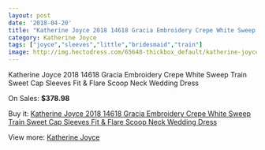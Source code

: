 ```yaml
---
layout: post
date: '2018-04-20'
title: "Katherine Joyce 2018 14618 Gracia Embroidery Crepe White Sweep Train Sweet Cap Sleeves Fit & Flare Scoop Neck Wedding Dress"
category: Katherine Joyce
tags: ["joyce","sleeves","little","bridesmaid","train"]
image: http://img.hectodress.com/65648-thickbox_default/katherine-joyce-2018-14618-gracia-embroidery-crepe-white-sweep-train-sweet-cap-sleeves-fit-flare-scoop-neck-wedding-dress.jpg
---
```

Katherine Joyce 2018 14618 Gracia Embroidery Crepe White Sweep Train Sweet Cap Sleeves Fit & Flare Scoop Neck Wedding Dress

On Sales: **$378.98**
<a href="https://www.hectodress.com/katherine-joyce/21117-katherine-joyce-2018-14618-gracia-embroidery-crepe-white-sweep-train-sweet-cap-sleeves-fit-flare-scoop-neck-wedding-dress.html"><amp-img layout="responsive" width="600" height="600" src="//img.hectodress.com/65648-thickbox_default/katherine-joyce-2018-14618-gracia-embroidery-crepe-white-sweep-train-sweet-cap-sleeves-fit-flare-scoop-neck-wedding-dress.jpg" alt="Katherine Joyce 2018 14618 Gracia Embroidery Crepe White Sweep Train Sweet Cap Sleeves Fit & Flare Scoop Neck Wedding Dress 0" /></a>
<a href="https://www.hectodress.com/katherine-joyce/21117-katherine-joyce-2018-14618-gracia-embroidery-crepe-white-sweep-train-sweet-cap-sleeves-fit-flare-scoop-neck-wedding-dress.html"><amp-img layout="responsive" width="600" height="600" src="//img.hectodress.com/65654-thickbox_default/katherine-joyce-2018-14618-gracia-embroidery-crepe-white-sweep-train-sweet-cap-sleeves-fit-flare-scoop-neck-wedding-dress.jpg" alt="Katherine Joyce 2018 14618 Gracia Embroidery Crepe White Sweep Train Sweet Cap Sleeves Fit & Flare Scoop Neck Wedding Dress 1" /></a>
<a href="https://www.hectodress.com/katherine-joyce/21117-katherine-joyce-2018-14618-gracia-embroidery-crepe-white-sweep-train-sweet-cap-sleeves-fit-flare-scoop-neck-wedding-dress.html"><amp-img layout="responsive" width="600" height="600" src="//img.hectodress.com/65653-thickbox_default/katherine-joyce-2018-14618-gracia-embroidery-crepe-white-sweep-train-sweet-cap-sleeves-fit-flare-scoop-neck-wedding-dress.jpg" alt="Katherine Joyce 2018 14618 Gracia Embroidery Crepe White Sweep Train Sweet Cap Sleeves Fit & Flare Scoop Neck Wedding Dress 2" /></a>
<a href="https://www.hectodress.com/katherine-joyce/21117-katherine-joyce-2018-14618-gracia-embroidery-crepe-white-sweep-train-sweet-cap-sleeves-fit-flare-scoop-neck-wedding-dress.html"><amp-img layout="responsive" width="600" height="600" src="//img.hectodress.com/65652-thickbox_default/katherine-joyce-2018-14618-gracia-embroidery-crepe-white-sweep-train-sweet-cap-sleeves-fit-flare-scoop-neck-wedding-dress.jpg" alt="Katherine Joyce 2018 14618 Gracia Embroidery Crepe White Sweep Train Sweet Cap Sleeves Fit & Flare Scoop Neck Wedding Dress 3" /></a>
<a href="https://www.hectodress.com/katherine-joyce/21117-katherine-joyce-2018-14618-gracia-embroidery-crepe-white-sweep-train-sweet-cap-sleeves-fit-flare-scoop-neck-wedding-dress.html"><amp-img layout="responsive" width="600" height="600" src="//img.hectodress.com/65651-thickbox_default/katherine-joyce-2018-14618-gracia-embroidery-crepe-white-sweep-train-sweet-cap-sleeves-fit-flare-scoop-neck-wedding-dress.jpg" alt="Katherine Joyce 2018 14618 Gracia Embroidery Crepe White Sweep Train Sweet Cap Sleeves Fit & Flare Scoop Neck Wedding Dress 4" /></a>
<a href="https://www.hectodress.com/katherine-joyce/21117-katherine-joyce-2018-14618-gracia-embroidery-crepe-white-sweep-train-sweet-cap-sleeves-fit-flare-scoop-neck-wedding-dress.html"><amp-img layout="responsive" width="600" height="600" src="//img.hectodress.com/65650-thickbox_default/katherine-joyce-2018-14618-gracia-embroidery-crepe-white-sweep-train-sweet-cap-sleeves-fit-flare-scoop-neck-wedding-dress.jpg" alt="Katherine Joyce 2018 14618 Gracia Embroidery Crepe White Sweep Train Sweet Cap Sleeves Fit & Flare Scoop Neck Wedding Dress 5" /></a>
<a href="https://www.hectodress.com/katherine-joyce/21117-katherine-joyce-2018-14618-gracia-embroidery-crepe-white-sweep-train-sweet-cap-sleeves-fit-flare-scoop-neck-wedding-dress.html"><amp-img layout="responsive" width="600" height="600" src="//img.hectodress.com/65649-thickbox_default/katherine-joyce-2018-14618-gracia-embroidery-crepe-white-sweep-train-sweet-cap-sleeves-fit-flare-scoop-neck-wedding-dress.jpg" alt="Katherine Joyce 2018 14618 Gracia Embroidery Crepe White Sweep Train Sweet Cap Sleeves Fit & Flare Scoop Neck Wedding Dress 6" /></a>

Buy it: [Katherine Joyce 2018 14618 Gracia Embroidery Crepe White Sweep Train Sweet Cap Sleeves Fit & Flare Scoop Neck Wedding Dress](https://www.hectodress.com/katherine-joyce/21117-katherine-joyce-2018-14618-gracia-embroidery-crepe-white-sweep-train-sweet-cap-sleeves-fit-flare-scoop-neck-wedding-dress.html "Katherine Joyce 2018 14618 Gracia Embroidery Crepe White Sweep Train Sweet Cap Sleeves Fit & Flare Scoop Neck Wedding Dress")

View more: [Katherine Joyce](https://www.hectodress.com/388-katherine-joyce "Katherine Joyce")